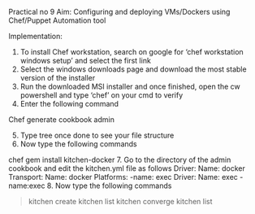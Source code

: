 Practical no 9
Aim: Configuring and deploying VMs/Dockers using Chef/Puppet Automation tool 
 
Implementation: 
1.	To install Chef workstation, search on google for ‘chef workstation windows setup’ and select the first link 
2.	Select the windows downloads page and download the most stable version of the installer 
3.	Run the downloaded MSI installer and once finished, open the cw powershell and type ‘chef’ on your cmd to verify 
4.	Enter the following command 

Chef generate cookbook admin 

5.	Type tree once done to see your file structure 
6.	Now type the following commands 

chef gem install kitchen-docker 
7.	Go to the directory of the admin cookbook and edit the kitchen.yml file as follows Driver: 
  Name: docker 
Transport: 
	 	Name: docker 
 	 	Platforms: 
-name: exec  Driver: 
	 	 	Name: exec 
-name:exec 
8.	Now type the following commands 
>kitchen create 
>kitchen list 
>kitchen converge 
>kitchen list 
